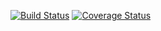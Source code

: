  [![Build Status](https://travis-ci.org/Kevinw3i/RspecRails.svg?branch=master)](https://travis-ci.org/Kevinw3i/RspecRails)
 [![Coverage Status](https://coveralls.io/repos/github/Kevinw3i/RspecRails/badge.svg?branch=master)](https://coveralls.io/github/Kevinw3i/RspecRails?branch=master)